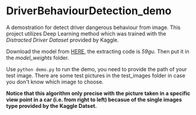 # DriverBehaviourDetection_demo
A demostration for detect driver dangerous behaviour from image.
This project utilizes Deep Learning method which was trained with the *Distracted Driver Dataset* provided by Kaggle.

Download the model from [HERE](https://pan.baidu.com/s/1-nAXH4Y3iq5XYcD1DF46dA), the extracting code is *59gu*. Then put it in the *model_weights* folder. 

Use `python demo.py` to run the demo, you need to provide the path of your test image. There are some test pictures in the test_images folder in case you don't know which image to choose.

**Notice that this algorithm only precise with the picture taken in a specific view point in a car (i.e. from right to left) becasue of the single images type provided by the Kaggle Datset.** 
